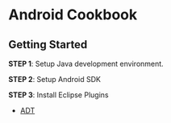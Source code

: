 Android Cookbook
========

## Getting Started

**STEP 1**: Setup Java development environment.

**STEP 2**: Setup Android SDK

**STEP 3**: Install Eclipse Plugins

  - [ADT](http://dl-ssl.google.com/android/eclipse/)
  

